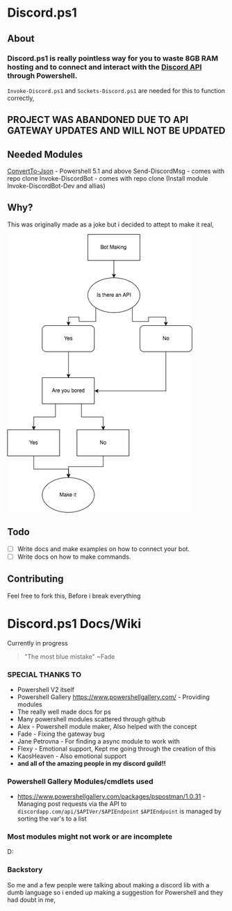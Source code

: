 # Discord.ps1

## About
### Discord.ps1 is really pointless way for you to waste 8GB RAM hosting and to connect and interact with the [Discord API](https://discordapp.com/developers/docs/intro) through Powershell.

`Invoke-Discord.ps1` and `Sockets-Discord.ps1` are needed for this to function correctly, 
## PROJECT WAS ABANDONED DUE TO API GATEWAY UPDATES AND WILL NOT BE UPDATED

## Needed Modules
[ConvertTo-Json](https://docs.microsoft.com/en-us/powershell/module/Microsoft.PowerShell.Utility/ConvertTo-Json) - Powershell 5.1 and above
Send-DiscordMsg - comes with repo clone
Invoke-DiscordBot - comes with repo clone (Install module Invoke-DiscordBot-Dev and allias)

## Why?
This was originally made as a joke but i decided to attept to make it real, 

![This started it all](how_discord.ps1_became_a_thing.png)

## Todo
- [ ] Write docs and make examples on how to connect your bot.
- [ ] Write docs on how to make commands.
## Contributing
Feel free to fork this, Before i break everything

# Discord.ps1 Docs/Wiki
Currently in progress
> "The most blue mistake" ~Fade


### SPECIAL THANKS TO
* Powershell V2 itself 
* Powershell Gallery https://www.powershellgallery.com/ - Providing modules
* The really well made docs for ps
* Many powershell modules scattered through github
* Alex - Powershell module maker, Also helped with the concept
* Fade - Fixing the gateway bug
* Jane Petrovna - For finding a async module to work with
* Flexy - Emotional support, Kept me going through the creation of this 
* KaosHeaven - Also emotional support
* **and all of the amazing people in my discord guild!!**
### Powershell Gallery Modules/cmdlets used

* https://www.powershellgallery.com/packages/pspostman/1.0.31 - Managing post requests via the API to `discordapp.com/api/$APIVer/$APIEndpoint` `$APIEndpoint` is managed by sorting the var's to a list

### Most modules might not work or are incomplete
D:

### Backstory
So me and a few people were talking about making a discord lib with a dumb language so i ended up making a suggestion for Powershell and they had doubt in me,





